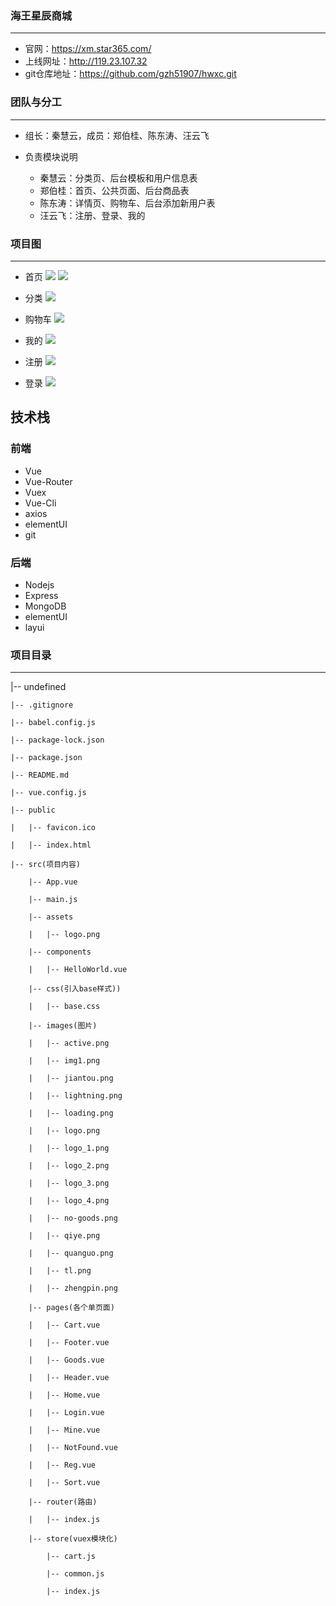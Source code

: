 ### 海王星辰商城
---

* 官网：https://xm.star365.com/
* 上线网址：http://119.23.107.32
* git仓库地址：https://github.com/gzh51907/hwxc.git



### 团队与分工
---

* 组长：秦慧云，成员：郑伯桂、陈东涛、汪云飞

* 负责模块说明
    * 秦慧云：分类页、后台模板和用户信息表
    * 郑伯桂：首页、公共页面、后台商品表
    * 陈东涛：详情页、购物车、后台添加新用户表
    * 汪云飞：注册、登录、我的




### 项目图
---

* 首页
![](./img/home1.png) 
![](./img/home2.png)

* 分类
![](./img/sort.png) 

* 购物车
![](./img/cart.png) 

* 我的
![](./img/mine.png) 

* 注册
![](./img/reg.png) 

* 登录
![](./img/login.png) 


## 技术栈

### 前端
* Vue
* Vue-Router
* Vuex
* Vue-Cli
* axios
* elementUI
* git

### 后端
* Nodejs
* Express
* MongoDB
* elementUI
* layui


### 项目目录
---

|-- undefined

    |-- .gitignore

    |-- babel.config.js

    |-- package-lock.json

    |-- package.json

    |-- README.md

    |-- vue.config.js

    |-- public

    |   |-- favicon.ico

    |   |-- index.html

    |-- src(项目内容)

        |-- App.vue

        |-- main.js

        |-- assets

        |   |-- logo.png

        |-- components

        |   |-- HelloWorld.vue

        |-- css(引入base样式))

        |   |-- base.css

        |-- images(图片)

        |   |-- active.png

        |   |-- img1.png

        |   |-- jiantou.png

        |   |-- lightning.png

        |   |-- loading.png

        |   |-- logo.png

        |   |-- logo_1.png

        |   |-- logo_2.png

        |   |-- logo_3.png

        |   |-- logo_4.png

        |   |-- no-goods.png

        |   |-- qiye.png

        |   |-- quanguo.png

        |   |-- tl.png

        |   |-- zhengpin.png

        |-- pages(各个单页面)

        |   |-- Cart.vue

        |   |-- Footer.vue

        |   |-- Goods.vue

        |   |-- Header.vue

        |   |-- Home.vue

        |   |-- Login.vue

        |   |-- Mine.vue

        |   |-- NotFound.vue

        |   |-- Reg.vue

        |   |-- Sort.vue

        |-- router(路由)

        |   |-- index.js

        |-- store(vuex模块化)

            |-- cart.js

            |-- common.js

            |-- index.js
